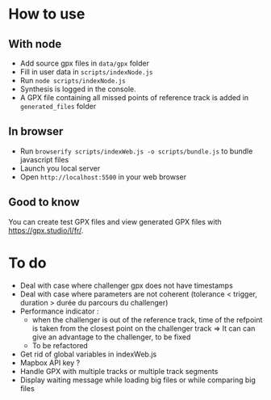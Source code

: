 # How to use
## With node
- Add source gpx files in `data/gpx` folder
- Fill in user data in `scripts/indexNode.js`
- Run `node scripts/indexNode.js`
- Synthesis is logged in the console.
- A GPX file containing all missed points of reference track is added in `generated_files` folder

## In browser
- Run `browserify scripts/indexWeb.js -o scripts/bundle.js` to bundle javascript files
- Launch you local server
- Open `http://localhost:5500` in your web browser

## Good to know
You can create test GPX files and view generated GPX files with https://gpx.studio/l/fr/.
# To do
- Deal with case where challenger gpx does not have timestamps
- Deal with case where parameters are not coherent (tolerance < trigger, duration > durée du parcours du challenger)
- Performance indicator :
  - when the challenger is out of the reference track, time of the refpoint
  is taken from the closest point on the challenger track
  => It can  can give an advantage to the challenger, to be fixed
  - To be refactored
- Get rid of global variables in indexWeb.js
- Mapbox API key ?
- Handle GPX with multiple tracks or multiple track segments
- Display waiting message while loading big files or while comparing big files
